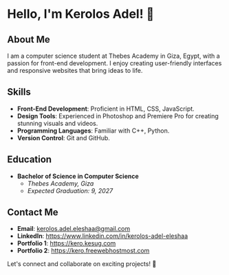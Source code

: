 # Hello, I'm Kerolos Adel! 👋

## About Me
I am a computer science student at Thebes Academy in Giza, Egypt, with a passion for front-end development. I enjoy creating user-friendly interfaces and responsive websites that bring ideas to life.

## Skills
- **Front-End Development**: Proficient in HTML, CSS, JavaScript.
- **Design Tools**: Experienced in Photoshop and Premiere Pro for creating stunning visuals and videos.
- **Programming Languages**: Familiar with C++, Python.
- **Version Control**: Git and GitHub.

## Education
- **Bachelor of Science in Computer Science**
  - *Thebes Academy, Giza*  
  - *Expected Graduation: 9, 2027*

## Contact Me
- **Email**: kerolos.adel.eleshaa@gmail.com
- **LinkedIn**: https://www.linkedin.com/in/kerolos-adel-eleshaa
- **Portfolio 1**: https://kero.kesug.com
- **Portfolio 2**: https://kero.freewebhostmost.com

Let's connect and collaborate on exciting projects! 🚀
